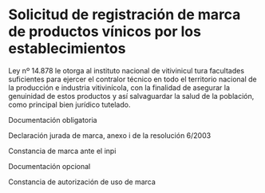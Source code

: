 # Solicitud de registración de marca de productos vínicos por los establecimientos

Ley nº 14.878 le otorga al instituto nacional de vitivinicul tura facultades suficientes para ejercer el contralor técnico en todo el territorio nacional de la producción e industria vitivinícola, con la finalidad de asegurar la genuinidad de estos productos y así salvaguardar la salud de la población, como principal bien jurídico tutelado.

Documentación obligatoria

Declaración jurada de marca, anexo i de la resolución 6/2003

Constancia de marca ante el inpi

Documentación opcional

Constancia de autorización de uso de marca